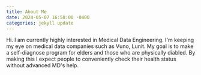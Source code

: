 ```yaml
---
title: About Me
date: 2024-05-07 16:58:00 -0400
categories: jekyll update
---
```


Hi. I am currently highly interested in Medical Data Engineering. I'm keeping my eye on medical data companies such as Vuno, Lunit. My goal is to 
make a self-diagnose program for elders and those who are physically diabled. By making this I expect people to conveniently check their
health status without advanced MD's help.
